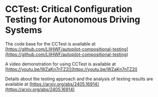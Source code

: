 # CCTest: Critical Configuration Testing for Autonomous Driving Systems

The code base for the CCTest is available at [https://github.com/LIIHWF/autopilot-compositional-testing](https://github.com/LIIHWF/autopilot-compositional-testing)

A video demonstration for using CCTest is available at [https://youtu.be/WZaKn7nTZ2I](https://youtu.be/WZaKn7nTZ2I)

Details about the testing approach and the analysis of testing results are available at [https://arxiv.org/abs/2405.16914](https://arxiv.org/abs/2405.16914)
